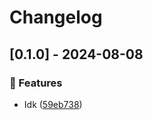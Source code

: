 # Changelog
## [0.1.0] - 2024-08-08

### :rocket: Features

- Idk ([59eb738](https://github.com/ares-b/test-ci/commit/59eb738d425c99593cd51034a5b618ec9785b38e))

